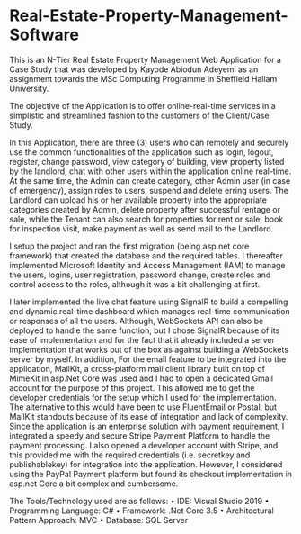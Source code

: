 # Real-Estate-Property-Management-Software
This is an N-Tier Real Estate Property Management Web Application for a Case Study that was developed by Kayode Abiodun Adeyemi as an assignment towards the MSc Computing Programme in Sheffield Hallam University.  

The objective of the Application is to offer online-real-time services in a simplistic and streamlined fashion to the customers of the Client/Case Study. 

In this Application, there are three (3) users who can remotely and securely use the common functionalities of the application such as login, logout, register, change password, view category of building, view property listed by the landlord, chat with other users within the application online real-time. At the same time, the Admin can create category, other Admin user (in case of emergency), assign roles to users, suspend and delete erring users. The Landlord can upload his or her available property into the appropriate categories created by Admin, delete property after successful rentage or sale, while the Tenant can also search for properties for rent or sale, book for inspection visit, make payment as well as send mail to the Landlord.

I setup the project and ran the first migration (being asp.net core framework) that created the database and the required tables. I thereafter implemented Microsoft Identity and Access Management (IAM) to manage the users, logins, user registration, password change, create roles and control access to the roles, although it was a bit challenging at first. 

I later implemented the live chat feature using SignalR to build a compelling and dynamic real-time dashboard which manages real-time communication or responses of all the users. Although, WebSockets API can also be deployed to handle the same function, but I chose SignalR because of its ease of implementation and for the fact that it already included a server implementation that works out of the box as against building a WebSockets server by myself. In addition, For the email feature to be integrated into the application, MailKit, a cross-platform mail client library built on top of MimeKit in asp.Net Core was used and I had to open a dedicated Gmail account for the purpose of this project. This allowed me to get the developer credentials for the setup which I used for the implementation. The alternative to this would have been to use FluentEmail or Postal, but MailKit standouts because of its ease of integration and lack of complexity. Since the application is an enterprise solution with payment requirement, I integrated a speedy and secure Stripe Payment Platform to handle the payment processing. I also opened a developer account with Stripe, and this provided me with the required credentials (i.e. secretkey and publishablekey) for integration into the application. However, I considered using the PayPal Payment platform but found its checkout implementation in asp.net Core a bit complex and cumbersome.

The Tools/Technology used are as follows:
  •	IDE:                              	Visual Studio 2019 
  •	Programming Language:   		        C#
  •	Framework:                          .Net Core 3.5
  •	Architectural Pattern Approach:     MVC 
  •	Database:                           SQL Server 
